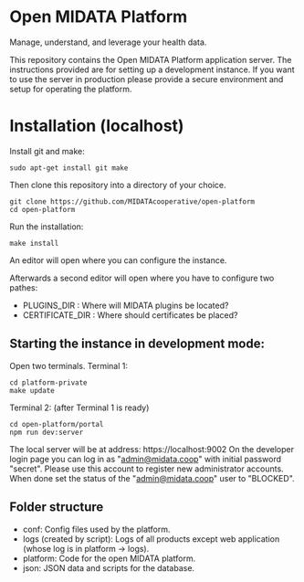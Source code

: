 Open MIDATA Platform
====================

Manage, understand, and leverage your health data.

This repository contains the Open MIDATA Platform application server.
The instructions provided are for setting up a development instance.
If you want to use the server in production please provide a secure environment and setup for operating the platform.

Installation (localhost)
===========================

Install git and make:
```
sudo apt-get install git make
```

Then clone this repository into a directory of your choice. 
```
git clone https://github.com/MIDATAcooperative/open-platform
cd open-platform
```

Run the installation:
```
make install
```
An editor will open where you can configure the instance.

Afterwards a second editor will open where you have to configure two pathes:
- PLUGINS_DIR : Where will MIDATA plugins be located?
- CERTIFICATE_DIR : Where should certificates be placed?

Starting the instance in development mode:
------
Open two terminals.
Terminal 1:
```
cd platform-private
make update
```

Terminal 2: (after Terminal 1 is ready)
```
cd open-platform/portal
npm run dev:server
```

The local server will be at address: https://localhost:9002
On the developer login page you can log in as "admin@midata.coop" with initial password "secret".
Please use this account to register new administrator accounts. 
When done set the status of the "admin@midata.coop" user to "BLOCKED".

Folder structure
----------------

- conf: Config files used by the platform.
- logs (created by script): Logs of all products except web application (whose log is in platform -> logs).
- platform: Code for the open MIDATA platform.
- json: JSON data and scripts for the database.
